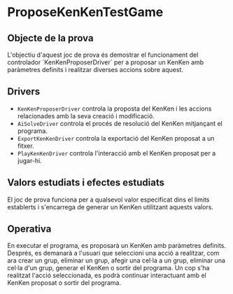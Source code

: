 # ProposeKenKenTestGame

## Objecte de la prova

L'objectiu d'aquest joc de prova és demostrar el funcionament del controlador `KenKenProposerDriver´ per a proposar un KenKen amb paràmetres definits i realitzar diverses accions sobre aquest.

## Drivers

- `KenKenProposerDriver` controla la proposta del KenKen i les accions relacionades amb la seva creació i modificació. 
- `AiSolveDriver` controla el procés de resolució del KenKen mitjançant el programa. 
- `ExportKenKenDriver` controla la exportació del KenKen proposat a un fitxer.
- `PlayKenKenDriver` controla l'interacció amb el KenKen proposat per a jugar-hi.

## Valors estudiats i efectes estudiats

El joc de prova funciona per a qualsevol valor especificat dins el limits establerts i s'encarrega de generar un KenKen
utilitzant aquests valors.

## Operativa

En executar el programa, es proposarà un KenKen amb paràmetres definits. Després, es demanarà a l'usuari que seleccioni una acció a realitzar, com ara crear un grup, eliminar un grup, afegir una cel·la a un grup, eliminar una cel·la d'un grup, generar el KenKen o sortir del programa. Un cop s'ha realitzat l'acció seleccionada, es podrà continuar interactuant amb el KenKen proposat o sortir del programa.
